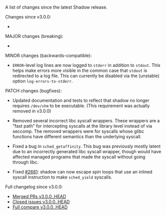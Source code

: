 A list of changes since the latest Shadow release.

Changes since v3.0.0:

*

MAJOR changes (breaking):

*

MINOR changes (backwards-compatible):

* `ERROR`-level log lines are now logged to `stderr` in addition to `stdout`. This helps
make errors more visible in the common case that `stdout` is redirected to a log file.
This can currently be disabled via the (unstable) option `log-errors-to-stderr`.

PATCH changes (bugfixes):

* Updated documentation and tests to reflect that shadow no longer requires
`/dev/shm` to be executable. (This requirement was actually removed in v3.0.0)

* Removed several incorrect libc syscall wrappers. These wrappers are a "fast
path" for intercepting syscalls at the library level instead of via seccomp. The removed wrappers were for syscalls whose glibc functions have different semantics than the underlying syscall.

* Fixed a bug in `sched_getaffinity`. This bug was previously mostly latent due to an incorrectly generated libc syscall wrapper, though would have affected managed programs that
made the syscall without going through libc.

* Fixed [#2681](https://github.com/shadow/shadow/issues/2681): shadow can now escape spin loops
that use an inlined syscall instruction to make `sched_yield` syscalls.

Full changelog since v3.0.0:

- [Merged PRs v3.0.0..HEAD](https://github.com/shadow/shadow/pulls?q=is%3Apr+merged%3A2023-05-18T18%3A00-0400..2033-05-18T18%3A00-0400)
- [Closed issues v3.0.0..HEAD](https://github.com/shadow/shadow/issues?q=is%3Aissue+closed%3A2023-05-18T18%3A00-0400..2033-05-18T18%3A00-0400)
- [Full compare v3.0.0..HEAD](https://github.com/shadow/shadow/compare/v3.0.0...HEAD)
